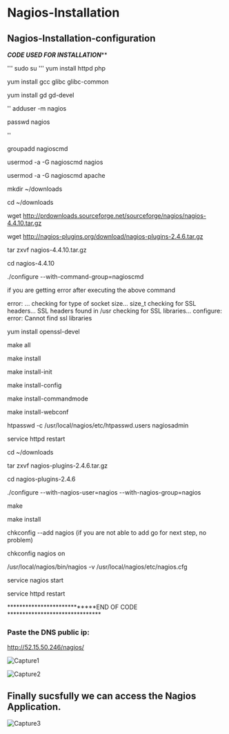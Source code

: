 # Nagios-Installation
## Nagios-Installation-configuration

*****************CODE USED FOR INSTALLATION*******************

'''
sudo su
'''
yum install httpd php

yum install gcc glibc glibc-common

yum install gd gd-devel

''
adduser -m nagios

passwd nagios


''

groupadd nagioscmd

usermod -a -G nagioscmd nagios

usermod -a -G nagioscmd apache


mkdir ~/downloads

cd ~/downloads


wget http://prdownloads.sourceforge.net/sourceforge/nagios/nagios-4.4.10.tar.gz

wget http://nagios-plugins.org/download/nagios-plugins-2.4.6.tar.gz


tar zxvf nagios-4.4.10.tar.gz

cd nagios-4.4.10


./configure --with-command-group=nagioscmd


if you are getting error after executing the above command  

error: 
...
checking for type of socket size... size_t
checking for SSL headers... SSL headers found in /usr
checking for SSL libraries... configure: error: Cannot find ssl libraries


yum install openssl-devel

make all


make install

make install-init

make install-config

make install-commandmode


make install-webconf


htpasswd -c /usr/local/nagios/etc/htpasswd.users nagiosadmin

service httpd restart



cd ~/downloads

tar zxvf nagios-plugins-2.4.6.tar.gz

cd nagios-plugins-2.4.6


./configure --with-nagios-user=nagios --with-nagios-group=nagios

make

make install



chkconfig --add nagios (if you are not able to add go for next step, no problem)

chkconfig nagios on


/usr/local/nagios/bin/nagios -v /usr/local/nagios/etc/nagios.cfg


service nagios start

service httpd restart


****************************END OF CODE *******************************

### Paste the DNS public ip:

http://52.15.50.246/nagios/


![Capture1](https://github.com/RitikPyCode/Nagios-Installation/assets/69500530/3eb71500-5918-46ec-add2-8d6609ebc65b)



![Capture2](https://github.com/RitikPyCode/Nagios-Installation/assets/69500530/5beceef1-cb03-40f1-b814-8ccffd7d3b18)


## Finally sucsfully we can access the Nagios Application.


![Capture3](https://github.com/RitikPyCode/Nagios-Installation/assets/69500530/b9ee03d2-e094-48e2-a35b-f12d42882842)



